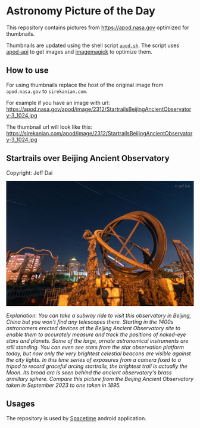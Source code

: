 # Astronomy Picture of the Day

This repository contains pictures from https://apod.nasa.gov optimized for thumbnails.

Thumbnails are updated using the shell script [`apod.sh`](apod.sh). The script
uses [apod-api](https://github.com/nasa/apod-api) to get images and [imagemagick](https://imagemagick.org) to
optimize them.

## How to use

For using thumbnails replace the host of the original image from `apod.nasa.gov` to `sirekanian.com`.

For example if you have an image with url:<br>
https://apod.nasa.gov/apod/image/2312/StartrailsBeijingAncientObservatory-3_1024.jpg

The thumbnail url will look like this:<br>
https://sirekanian.com/apod/image/2312/StartrailsBeijingAncientObservatory-3_1024.jpg

## Startrails over Beijing Ancient Observatory

Copyright: Jeff Dai

[![the picture of the day][1]][2]

_Explanation: You can take a subway ride to visit this observatory in Beijing, China but you won't find any telescopes there. Starting in the 1400s astronomers erected devices at the Beijing Ancient Observatory site to enable them to accurately measure and track the positions of naked-eye stars and planets. Some of the large, ornate astronomical instruments are still standing. You can even see stars from the star observation platform today, but now only the very brightest celestial beacons are visible against the city lights. In this time series of exposures from a camera fixed to a tripod to record graceful arcing startrails, the brightest trail is actually the Moon. Its broad arc is seen behind the ancient observatory's brass armillary sphere. Compare this picture from the Beijing Ancient Observatory taken in September 2023 to one taken in 1895._

## Usages

The repository is used by [Spacetime][3] android application.

[1]: image/2312/StartrailsBeijingAncientObservatory-3_1024.jpg

[2]: https://apod.nasa.gov/apod/image/2312/StartrailsBeijingAncientObservatory-3_1024.jpg

[3]: https://github.com/sirekanian/spacetime
